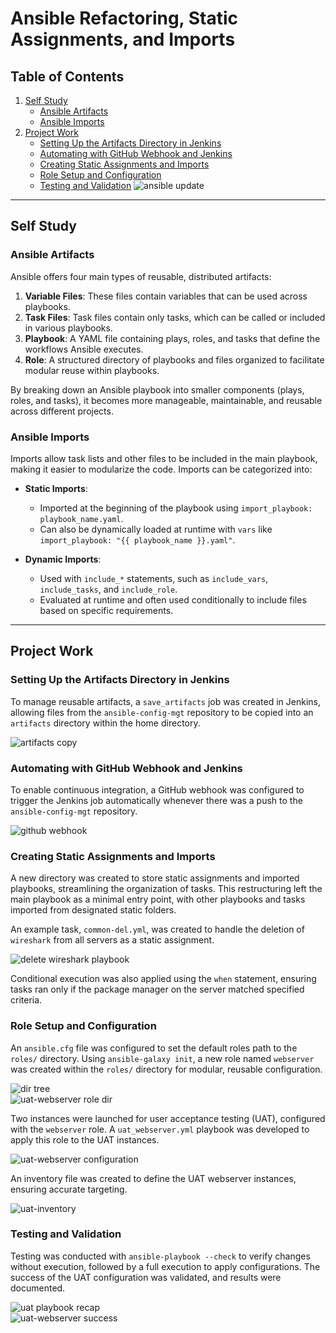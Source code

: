 # Ansible Refactoring, Static Assignments, and Imports

## Table of Contents
1. [Self Study](#self-study)
   - [Ansible Artifacts](#ansible-artifacts)
   - [Ansible Imports](#ansible-imports)
2. [Project Work](#project-work)
   - [Setting Up the Artifacts Directory in Jenkins](#setting-up-the-artifacts-directory-in-jenkins)
   - [Automating with GitHub Webhook and Jenkins](#automating-with-github-webhook-and-jenkins)
   - [Creating Static Assignments and Imports](#creating-static-assignments-and-imports)
   - [Role Setup and Configuration](#role-setup-and-configuration)
   - [Testing and Validation](#testing-and-validation)
![ansible update](images/complete_ansible_update.png)
---

## Self Study

### Ansible Artifacts
Ansible offers four main types of reusable, distributed artifacts:

1. **Variable Files**: These files contain variables that can be used across playbooks.
2. **Task Files**: Task files contain only tasks, which can be called or included in various playbooks.
3. **Playbook**: A YAML file containing plays, roles, and tasks that define the workflows Ansible executes.
4. **Role**: A structured directory of playbooks and files organized to facilitate modular reuse within playbooks.

By breaking down an Ansible playbook into smaller components (plays, roles, and tasks), it becomes more manageable, maintainable, and reusable across different projects.

### Ansible Imports
Imports allow task lists and other files to be included in the main playbook, making it easier to modularize the code. Imports can be categorized into:

- **Static Imports**: 
   - Imported at the beginning of the playbook using `import_playbook: playbook_name.yaml`.
   - Can also be dynamically loaded at runtime with `vars` like `import_playbook: "{{ playbook_name }}.yaml"`.

- **Dynamic Imports**: 
   - Used with `include_*` statements, such as `include_vars`, `include_tasks`, and `include_role`.
   - Evaluated at runtime and often used conditionally to include files based on specific requirements.

---

## Project Work

### Setting Up the Artifacts Directory in Jenkins
To manage reusable artifacts, a `save_artifacts` job was created in Jenkins, allowing files from the `ansible-config-mgt` repository to be copied into an `artifacts` directory within the home directory.

![artifacts copy](images/save_artifacts.png)

### Automating with GitHub Webhook and Jenkins
To enable continuous integration, a GitHub webhook was configured to trigger the Jenkins job automatically whenever there was a push to the `ansible-config-mgt` repository.

![github webhook](images/github_webhook.png)

### Creating Static Assignments and Imports
A new directory was created to store static assignments and imported playbooks, streamlining the organization of tasks. This restructuring left the main playbook as a minimal entry point, with other playbooks and tasks imported from designated static folders.

An example task, `common-del.yml`, was created to handle the deletion of `wireshark` from all servers as a static assignment.

![delete wireshark playbook](images/dynamic_del_playbook.png)

Conditional execution was also applied using the `when` statement, ensuring tasks ran only if the package manager on the server matched specified criteria.

### Role Setup and Configuration
An `ansible.cfg` file was configured to set the default roles path to the `roles/` directory. Using `ansible-galaxy init`, a new role named `webserver` was created within the `roles/` directory for modular, reusable configuration.

![dir tree](images/dir_tree.png)  
![uat-webserver role dir](images/webserver_role_dir.png)

Two instances were launched for user acceptance testing (UAT), configured with the `webserver` role. A `uat_webserver.yml` playbook was developed to apply this role to the UAT instances.

![uat-webserver configuration](images/uat_webserver_conf.png)

An inventory file was created to define the UAT webserver instances, ensuring accurate targeting.

![uat-inventory](images/uat_inventory.png)

### Testing and Validation
Testing was conducted with `ansible-playbook --check` to verify changes without execution, followed by a full execution to apply configurations. The success of the UAT configuration was validated, and results were documented.

![uat playbook recap](images/playbook_recap.png)  
![uat-webserver success](images/uat_passed.png)

